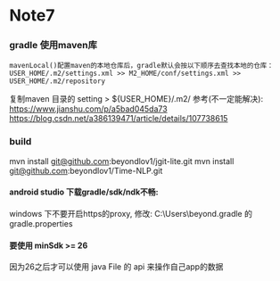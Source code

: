 # Note7

### gradle 使用maven库
```
mavenLocal()配置maven的本地仓库后，gradle默认会按以下顺序去查找本地的仓库：USER_HOME/.m2/settings.xml >> M2_HOME/conf/settings.xml >> USER_HOME/.m2/repository
```
复制maven 目录的 setting >  ${USER_HOME}/.m2/
参考(不一定能解决):
https://www.jianshu.com/p/a5bad045da73
https://blog.csdn.net/a386139471/article/details/107738615

###  build
mvn install git@github.com:beyondlov1/jgit-lite.git
mvn install git@github.com:beyondlov1/Time-NLP.git

#### android studio 下载gradle/sdk/ndk不畅:
windows 下不要开启https的proxy,  修改: C:\Users\beyond\.gradle 的 gradle.properties

#### 要使用 minSdk >= 26
因为26之后才可以使用 java File 的 api 来操作自己app的数据